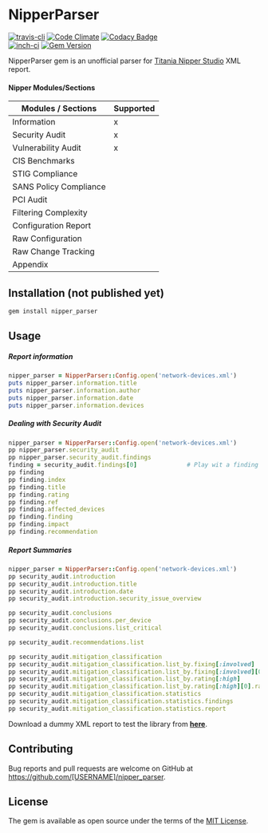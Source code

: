 # NipperParser
[![travis-cli](https://api.travis-ci.org/KINGSABRI/nipper_parser.svg)](https://travis-ci.org/KINGSABRI/nipper_parser/) 
[![Code Climate](https://codeclimate.com/github/KINGSABRI/nipper_parser/badges/gpa.svg)](https://codeclimate.com/github/KINGSABRI/nipper_parser) 
[![Codacy Badge](https://api.codacy.com/project/badge/Grade/8c81748967664cc5bb92147581fb6802)](https://www.codacy.com/app/king-sabri/attack-domain?utm_source=github.com&amp;utm_medium=referral&amp;utm_content=KINGSABRI/nipper_parser&amp;utm_campaign=Badge_Grade)  
[![inch-ci](https://inch-ci.org/github/KINGSABRI/nipper_parser.svg?branch=master)](https://inch-ci.org/github/KINGSABRI/nipper_parser)
[![Gem Version](https://badge.fury.io/rb/nipper_parser.svg)](https://badge.fury.io/rb/nipper_parser)

NipperParser gem is an unofficial parser for [Titania Nipper Studio](https://www.titania.com/products/nipper-studio) XML report.


#### Nipper Modules/Sections

| Modules / Sections     | Supported |
|------------------------|-----------|
| Information            |     x     |
| Security Audit         |     x     |
| Vulnerability Audit    |     x     |
| CIS Benchmarks         |           |
| STIG Compliance        |           |
| SANS Policy Compliance |           |
| PCI Audit              |           |
| Filtering Complexity   |           |
| Configuration Report   |           |
| Raw Configuration      |           |
| Raw Change Tracking    |           |
| Appendix               |           |
 

## Installation (not published yet)

```ruby
gem install nipper_parser
```
## Usage

##### Report information
```ruby
nipper_parser = NipperParser::Config.open('network-devices.xml') 
puts nipper_parser.information.title
puts nipper_parser.information.author
puts nipper_parser.information.date
puts nipper_parser.information.devices 
```
##### Dealing with Security Audit 
```ruby
nipper_parser = NipperParser::Config.open('network-devices.xml') 
pp nipper_parser.security_audit
pp nipper_parser.security_audit.findings
finding = security_audit.findings[0]              # Play wit a finding
pp finding
pp finding.index
pp finding.title
pp finding.rating
pp finding.ref
pp finding.affected_devices
pp finding.finding
pp finding.impact
pp finding.recommendation
```

##### Report Summaries 
```ruby
nipper_parser = NipperParser::Config.open('network-devices.xml') 
pp security_audit.introduction
pp security_audit.introduction.title
pp security_audit.introduction.date
pp security_audit.introduction.security_issue_overview

pp security_audit.conclusions
pp security_audit.conclusions.per_device
pp security_audit.conclusions.list_critical

pp security_audit.recommendations.list

pp security_audit.mitigation_classification
pp security_audit.mitigation_classification.list_by.fixing[:involved]
pp security_audit.mitigation_classification.list_by.fixing[:involved][0].rating[:rating]
pp security_audit.mitigation_classification.list_by.rating[:high]
pp security_audit.mitigation_classification.list_by.rating[:high][0].rating[:fix]
pp security_audit.mitigation_classification.statistics
pp security_audit.mitigation_classification.statistics.findings
pp security_audit.mitigation_classification.statistics.report
```

Download a dummy XML report to test the library from [**here**](https://gist.github.com/KINGSABRI/3dfcb821ea29f918f74c8e1979c5a71f).

## Contributing

Bug reports and pull requests are welcome on GitHub at https://github.com/[USERNAME]/nipper_parser.


## License

The gem is available as open source under the terms of the [MIT License](http://opensource.org/licenses/MIT).

